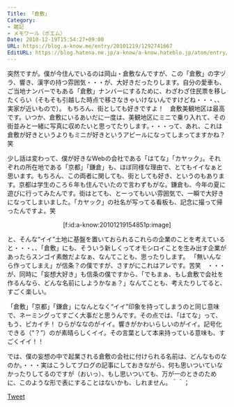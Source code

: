 ```yaml
---
Title: 「倉敷」
Category:
- 雑記
- メモワール（ポエム）
Date: 2010-12-19T15:54:27+09:00
URL: https://blog.a-know.me/entry/20101219/1292741667
EditURL: https://blog.hatena.ne.jp/a-know/a-know.hateblo.jp/atom/entry/12921228815727979778
---
```


突然ですが。僕が今住んでいるのは岡山・倉敷なんですが、この「倉敷」の字ヅラ、響き、漢字の持つ雰囲気・・・が、大好きだったりします。自分の愛車も、ご当地ナンバーでもある「倉敷」ナンバーにするために、わざわざ住民票を移したくらい（そもそも引越した時点で移さなきゃいけないんですけどね・・・、、実家が近いもので）。
もちろん、街としても好きですよ！　倉敷美観地区は最高です。いつか、倉敷にいるあいだに一度は、美観地区にミニで乗り入れて、その街並みと一緒に写真に収めたいと思ってたりします。・・・って、あれ、これは倉敷が好きというよりもミニが好きというアピールになってしまってますかね？笑


少し話は変わって、僕が好きなWebの会社である「はてな」「カヤック」。それぞれの所在地である「京都」「鎌倉」も、ほぼ同様な理由で、とてもイイなぁと思います。もちろん、この両者に関しても、街としても好き、というのもあります。京都は学生のころ６年も住んでいたので言わずもがな。鎌倉も、今年の夏に遊びに行ってみたんです。街はとても、とーってもいい雰囲気で、一瞬で大好きになってしまいました。「カヤック」の社名が写ってる看板も、記念に撮って帰ったんですよ。笑


<div align=center>[f:id:a-know:20101219154851p:image]</div>


と、そんな“イイ”土地に基盤を置いておられるこれらの企業のことを考えていると・・・、、「倉敷」にも、そういう新しくってオモシロイことを生み出す企業があったらスンゴイ素敵だよなぁ、なんてことも、思ったりします。
「無いんなら作ってしまえ」が信条？の僕ですが、さすがにこれはアレです。苦笑　・・・が、同時に「妄想大好き」も信条の僕ですから、「でもまぁ、もし倉敷で会社を作るんなら、どんな名前にしようかなぁ？」なんてことも、考えたりしてると、すごく楽しい。

「倉敷」「京都」「鎌倉」になんとなく“イイ”印象を持ってしまうのと同じ意味で、ネーミングってすごく大事だと思うんです。その点では、「はてな」って、もう、ピカイチ！
ひらがななのがイイ。響きがかわいらしいのがイイ。記号化できる（“？”）のが素晴らしくイイ。その言葉として本来持っている意味も、すごくイイ！！

では、僕の妄想の中で起業される倉敷の会社に付けられる名前は、どんなものなのか。・・・実はこうしてブログの記事にしておきながら、何も思いついていなかったりしてるのですが（おいっ）、もし思いついても、万が一のときのために、このような形で表にすることはないかも、しれません。＾＾；



<a href="http://twitter.com/share" class="twitter-share-button" data-count="horizontal" data-via="a_know" data-related="CDiT_info" data-lang="ja">Tweet</a><script type="text/javascript" src="//platform.twitter.com/widgets.js"></script>

